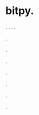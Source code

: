 # bitpy.
.
.
.
.












.






















































.
























.



























.

















































































.































































.































































.
